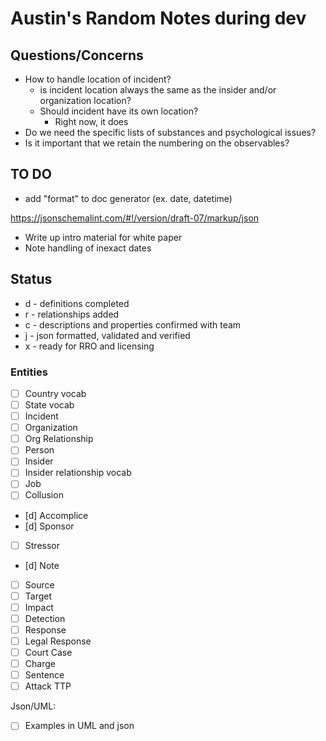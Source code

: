 # Austin's Random Notes during dev

## Questions/Concerns
- How to handle location of incident?
    - is incident location always the same as the insider and/or organization location?
    - Should incident have its own location?
        - Right now, it does
- Do we need the specific lists of substances and psychological issues?
- Is it important that we retain the numbering on the observables?

## TO DO
- add "format" to doc generator (ex. date, datetime)

https://jsonschemalint.com/#!/version/draft-07/markup/json
- Write up intro material for white paper
- Note handling of inexact dates

## Status

- d - definitions completed
- r - relationships added
- c - descriptions and properties confirmed with team
- j - json formatted, validated and verified
- x - ready for RRO and licensing


### Entities

- [ ] Country vocab
- [ ] State vocab
- [ ] Incident
- [ ] Organization
- [ ] Org Relationship
- [ ] Person
- [ ] Insider
- [ ] Insider relationship vocab
- [ ] Job
- [ ] Collusion
- [d] Accomplice
- [d] Sponsor
- [ ] Stressor
- [d] Note
- [ ] Source
- [ ] Target
- [ ] Impact
- [ ] Detection
- [ ] Response
- [ ] Legal Response
- [ ] Court Case
- [ ] Charge
- [ ] Sentence
- [ ] Attack TTP

Json/UML:
- [ ] Examples in UML and json
